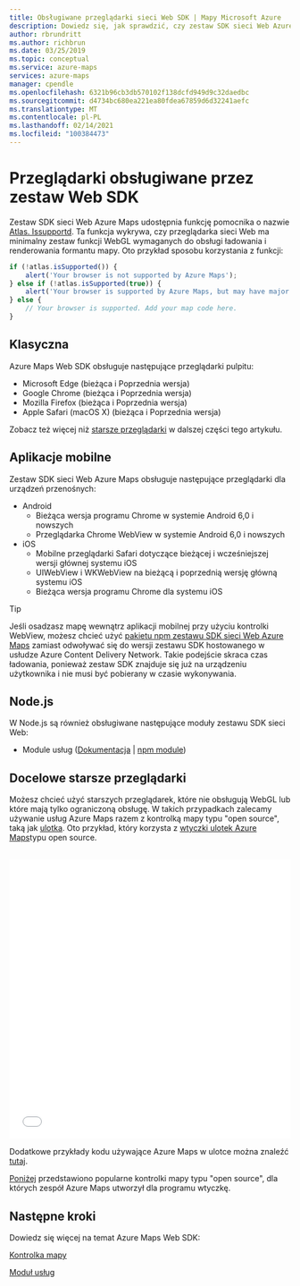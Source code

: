 ```yaml
---
title: Obsługiwane przeglądarki sieci Web SDK | Mapy Microsoft Azure
description: Dowiedz się, jak sprawdzić, czy zestaw SDK sieci Web Azure Maps obsługuje przeglądarkę. Wyświetl listę obsługiwanych przeglądarek. Dowiedz się, jak używać usług map ze starszymi przeglądarkami.
author: rbrundritt
ms.author: richbrun
ms.date: 03/25/2019
ms.topic: conceptual
ms.service: azure-maps
services: azure-maps
manager: cpendle
ms.openlocfilehash: 6321b96cb3db570102f138dcfd949d9c32daedbc
ms.sourcegitcommit: d4734bc680ea221ea80fdea67859d6d32241aefc
ms.translationtype: MT
ms.contentlocale: pl-PL
ms.lasthandoff: 02/14/2021
ms.locfileid: "100384473"
---
```

# <a name="web-sdk-supported-browsers"></a>Przeglądarki obsługiwane przez zestaw Web SDK

Zestaw SDK sieci Web Azure Maps udostępnia funkcję pomocnika o nazwie [Atlas. Issupportd](/javascript/api/azure-maps-control/atlas#issupported-boolean-). Ta funkcja wykrywa, czy przeglądarka sieci Web ma minimalny zestaw funkcji WebGL wymaganych do obsługi ładowania i renderowania formantu mapy. Oto przykład sposobu korzystania z funkcji:

```JavaScript
if (!atlas.isSupported()) {
    alert('Your browser is not supported by Azure Maps');
} else if (!atlas.isSupported(true)) {
    alert('Your browser is supported by Azure Maps, but may have major performance caveats.');
} else {
    // Your browser is supported. Add your map code here.
}
```

## <a name="desktop"></a>Klasyczna

Azure Maps Web SDK obsługuje następujące przeglądarki pulpitu:

- Microsoft Edge (bieżąca i Poprzednia wersja)
- Google Chrome (bieżąca i Poprzednia wersja)
- Mozilla Firefox (bieżąca i Poprzednia wersja)
- Apple Safari (macOS X) (bieżąca i Poprzednia wersja)

Zobacz też więcej niż [starsze przeglądarki](#Target-Legacy-Browsers) w dalszej części tego artykułu.

## <a name="mobile"></a>Aplikacje mobilne

Zestaw SDK sieci Web Azure Maps obsługuje następujące przeglądarki dla urządzeń przenośnych:

- Android
  - Bieżąca wersja programu Chrome w systemie Android 6,0 i nowszych
  - Przeglądarka Chrome WebView w systemie Android 6,0 i nowszych
- iOS
  - Mobilne przeglądarki Safari dotyczące bieżącej i wcześniejszej wersji głównej systemu iOS
  - UIWebView i WKWebView na bieżącą i poprzednią wersję główną systemu iOS
  - Bieżąca wersja programu Chrome dla systemu iOS

> [!TIP]
> Jeśli osadzasz mapę wewnątrz aplikacji mobilnej przy użyciu kontrolki WebView, możesz chcieć użyć [pakietu npm zestawu SDK sieci Web Azure Maps](https://www.npmjs.com/package/azure-maps-control) zamiast odwoływać się do wersji zestawu SDK hostowanego w usłudze Azure Content Delivery Network. Takie podejście skraca czas ładowania, ponieważ zestaw SDK znajduje się już na urządzeniu użytkownika i nie musi być pobierany w czasie wykonywania.

## <a name="nodejs"></a>Node.js

W Node.js są również obsługiwane następujące moduły zestawu SDK sieci Web:

- Module usług ([Dokumentacja](how-to-use-services-module.md)  |  [npm module](https://www.npmjs.com/package/azure-maps-rest))

## <a name="target-legacy-browsers"></a><a name="Target-Legacy-Browsers"></a>Docelowe starsze przeglądarki

Możesz chcieć użyć starszych przeglądarek, które nie obsługują WebGL lub które mają tylko ograniczoną obsługę. W takich przypadkach zalecamy używanie usług Azure Maps razem z kontrolką mapy typu "open source", taką jak [ulotka](https://leafletjs.com/). Oto przykład, który korzysta z [wtyczki ulotek Azure Maps](https://github.com/azure-samples/azure-maps-leaflet)typu open source.

<br/>

<iframe height="500" style="width: 100%;" scrolling="no" title="Azure Maps + ulotka" src="//codepen.io/azuremaps/embed/GeLgyx/?height=500&theme-id=0&default-tab=html,result" frameborder="no" allowtransparency="true" allowfullscreen="true">
Zobacz pióro <a href='https://codepen.io/azuremaps/pen/GeLgyx/'>Azure Maps + ulotka</a> Azure Maps ( <a href='https://codepen.io/azuremaps'>@azuremaps</a> ) na <a href='https://codepen.io'>CodePen</a>.
</iframe>

Dodatkowe przykłady kodu używające Azure Maps w ulotce można znaleźć [tutaj](https://azuremapscodesamples.azurewebsites.net/?search=leaflet).

[Poniżej](open-source-projects.md#third-part-map-control-plugins) przedstawiono popularne kontrolki mapy typu "open source", dla których zespół Azure Maps utworzył dla programu wtyczkę.

## <a name="next-steps"></a>Następne kroki

Dowiedz się więcej na temat Azure Maps Web SDK:

[Kontrolka mapy](how-to-use-map-control.md)

[Moduł usług](how-to-use-services-module.md)
